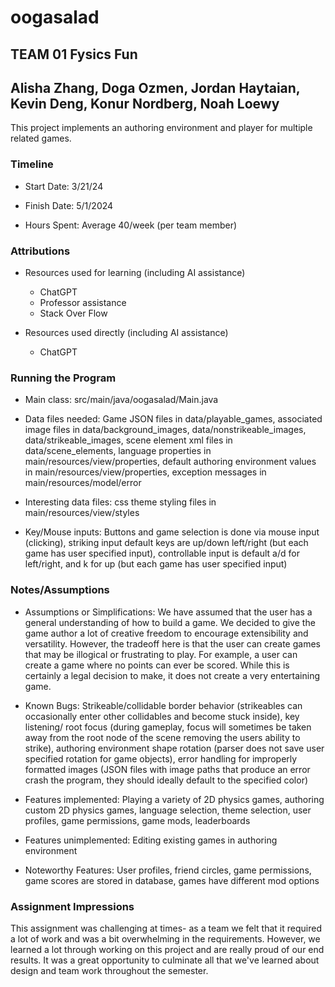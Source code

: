 # oogasalad

## TEAM 01 Fysics Fun

## Alisha Zhang, Doga Ozmen, Jordan Haytaian, Kevin Deng, Konur Nordberg, Noah Loewy

This project implements an authoring environment and player for multiple related games.

### Timeline

* Start Date: 3/21/24

* Finish Date: 5/1/2024

* Hours Spent: Average 40/week (per team member)

### Attributions

* Resources used for learning (including AI assistance)
    * ChatGPT
    * Professor assistance
    * Stack Over Flow


* Resources used directly (including AI assistance)
    * ChatGPT

### Running the Program

* Main class: src/main/java/oogasalad/Main.java

* Data files needed: Game JSON files in data/playable_games, associated image files in
  data/background_images, data/nonstrikeable_images, data/strikeable_images, scene element xml files
  in data/scene_elements, language properties in main/resources/view/properties, default authoring
  environment values in main/resources/view/properties, exception messages in
  main/resources/model/error

* Interesting data files: css theme styling files in main/resources/view/styles

* Key/Mouse inputs: Buttons and game selection is done via mouse input (clicking), striking input
  default keys are up/down left/right (but each game has user specified input), controllable input
  is default a/d for left/right, and k for up (but each game has user specified input)

### Notes/Assumptions

* Assumptions or Simplifications: We have assumed that the user has a general understanding of how
  to build a game. We decided to give the game author a lot of creative freedom to encourage
  extensibility and versatility. However, the tradeoff here is that the user can create games that
  may be illogical or frustrating to play. For example, a user can create a game where no points can
  ever be scored. While this is certainly a legal decision to make, it does not create a very
  entertaining game.

* Known Bugs: Strikeable/collidable border behavior (strikeables can occasionally enter other
  collidables and become stuck inside), key listening/ root focus (during gameplay, focus will
  sometimes be taken away from the root node of the scene removing the users ability to strike),
  authoring environment shape rotation (parser does not save user specified rotation for game
  objects), error handling for improperly formatted images (JSON files with image paths that produce
  an error crash the program, they should ideally default to the specified color)

* Features implemented: Playing a variety of 2D physics games, authoring custom 2D physics games,
  language selection, theme selection, user profiles, game permissions, game mods, leaderboards

* Features unimplemented: Editing existing games in authoring environment

* Noteworthy Features: User profiles, friend circles, game permissions, game scores are stored in
  database, games have different mod options

### Assignment Impressions

This assignment was challenging at times- as a team we felt that it required a lot of work and was a
bit overwhelming in the requirements. However, we learned a lot through working on this project and
are really proud of our end results. It was a great opportunity to culminate all that we've learned
about design and team work throughout the semester.


